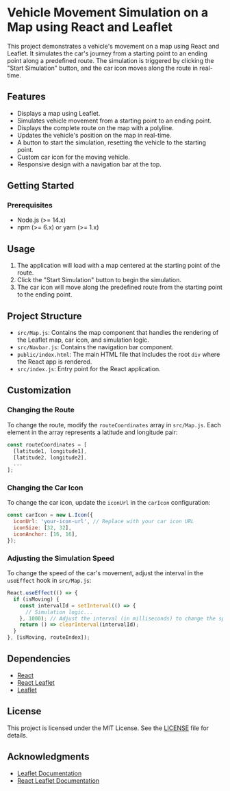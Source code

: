 # Vehicle Movement Simulation on a Map using React and Leaflet

This project demonstrates a vehicle's movement on a map using React and Leaflet. It simulates the car's journey from a starting point to an ending point along a predefined route. The simulation is triggered by clicking the "Start Simulation" button, and the car icon moves along the route in real-time.

## Features

- Displays a map using Leaflet.
- Simulates vehicle movement from a starting point to an ending point.
- Displays the complete route on the map with a polyline.
- Updates the vehicle's position on the map in real-time.
- A button to start the simulation, resetting the vehicle to the starting point.
- Custom car icon for the moving vehicle.
- Responsive design with a navigation bar at the top.

## Getting Started

### Prerequisites

- Node.js (>= 14.x)
- npm (>= 6.x) or yarn (>= 1.x)


## Usage

1. The application will load with a map centered at the starting point of the route.
2. Click the "Start Simulation" button to begin the simulation.
3. The car icon will move along the predefined route from the starting point to the ending point.

## Project Structure

- `src/Map.js`: Contains the map component that handles the rendering of the Leaflet map, car icon, and simulation logic.
- `src/Navbar.js`: Contains the navigation bar component.
- `public/index.html`: The main HTML file that includes the root `div` where the React app is rendered.
- `src/index.js`: Entry point for the React application.

## Customization

### Changing the Route

To change the route, modify the `routeCoordinates` array in `src/Map.js`. Each element in the array represents a latitude and longitude pair:

```javascript
const routeCoordinates = [
  [latitude1, longitude1],
  [latitude2, longitude2],
  ...
];
```

### Changing the Car Icon

To change the car icon, update the `iconUrl` in the `carIcon` configuration:

```javascript
const carIcon = new L.Icon({
  iconUrl: 'your-icon-url', // Replace with your car icon URL
  iconSize: [32, 32],
  iconAnchor: [16, 16],
});
```

### Adjusting the Simulation Speed

To change the speed of the car's movement, adjust the interval in the `useEffect` hook in `src/Map.js`:

```javascript
React.useEffect(() => {
  if (isMoving) {
    const intervalId = setInterval(() => {
      // Simulation logic...
    }, 1000); // Adjust the interval (in milliseconds) to change the speed
    return () => clearInterval(intervalId);
  }
}, [isMoving, routeIndex]);
```

## Dependencies

- [React](https://reactjs.org/)
- [React Leaflet](https://react-leaflet.js.org/)
- [Leaflet](https://leafletjs.com/)

## License

This project is licensed under the MIT License. See the [LICENSE](LICENSE) file for details.

## Acknowledgments

- [Leaflet Documentation](https://leafletjs.com/)
- [React Leaflet Documentation](https://react-leaflet.js.org/)
